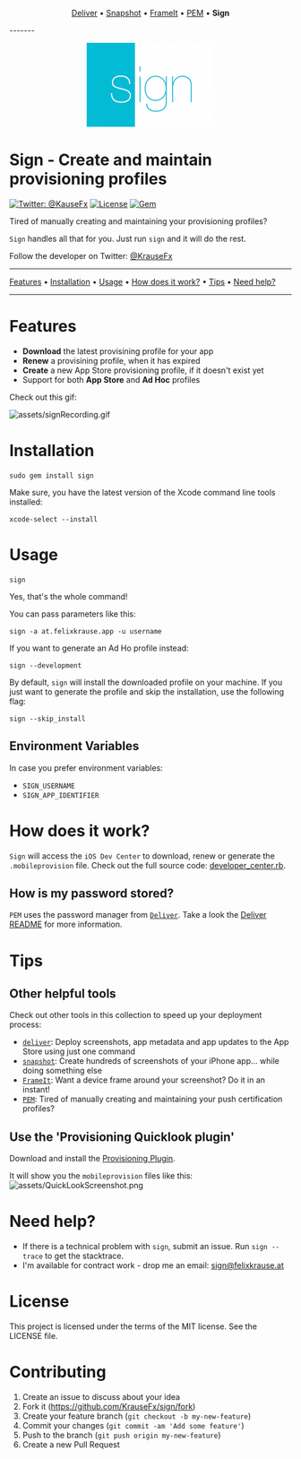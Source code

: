 <p align="center">
<a href="https://github.com/KrauseFx/deliver">Deliver</a> &bull; 
<a href="https://github.com/KrauseFx/snapshot">Snapshot</a> &bull; 
<a href="https://github.com/KrauseFx/frameit">FrameIt</a> &bull; 
<a href="https://github.com/KrauseFx/PEM">PEM</a> &bull; 
<b>Sign</b>
</p>
-------

<p align="center">
    <img src="assets/sign.png">
</p>

Sign - Create and maintain provisioning profiles
============

[![Twitter: @KauseFx](https://img.shields.io/badge/contact-@KrauseFx-blue.svg?style=flat)](https://twitter.com/KrauseFx)
[![License](http://img.shields.io/badge/license-MIT-green.svg?style=flat)](https://github.com/KrauseFx/sign/blob/master/LICENSE)
[![Gem](https://img.shields.io/gem/v/sign.svg?style=flat)](http://rubygems.org/sign/pem)


Tired of manually creating and maintaining your provisioning profiles?

```Sign``` handles all that for you. Just run ```sign``` and it will do the rest.

Follow the developer on Twitter: [@KrauseFx](https://twitter.com/KrauseFx)



-------
[Features](#features) &bull;
[Installation](#installation) &bull;
[Usage](#usage) &bull;
[How does it work?](#how-does-it-work) &bull;
[Tips](#tips) &bull;
[Need help?](#need-help)

-------

# Features

- **Download** the latest provisining profile for your app
- **Renew** a provisining profile, when it has expired
- **Create** a new App Store provisioning profile, if it doesn't exist yet
- Support for both **App Store** and **Ad Hoc** profiles


Check out this gif:

![assets/signRecording.gif](assets/signRecording.gif)

# Installation
    sudo gem install sign

Make sure, you have the latest version of the Xcode command line tools installed:

    xcode-select --install

# Usage

    sign
Yes, that's the whole command!

You can pass parameters like this:

    sign -a at.felixkrause.app -u username

If you want to generate an Ad Ho profile instead:

    sign --development

By default, ```sign``` will install the downloaded profile on your machine. If you just want to generate the profile and skip the installation, use the following flag:

    sign --skip_install


## Environment Variables
In case you prefer environment variables:

- ```SIGN_USERNAME```
- ```SIGN_APP_IDENTIFIER```

# How does it work?

```Sign``` will access the ```iOS Dev Center``` to download, renew or generate the ```.mobileprovision``` file. Check out the full source code: [developer_center.rb](https://github.com/KrauseFx/sign/blob/master/lib/sign/developer_center.rb).


## How is my password stored?
```PEM``` uses the password manager from [```Deliver```](https://github.com/KrauseFx/deliver#can-i-trust-deliver). Take a look the [Deliver README](https://github.com/KrauseFx/deliver#can-i-trust-deliver) for more information.

# Tips
## Other helpful tools
Check out other tools in this collection to speed up your deployment process:

- [```deliver```](https://github.com/KrauseFx/deliver): Deploy screenshots, app metadata and app updates to the App Store using just one command
- [```snapshot```](https://github.com/KrauseFx/snapshot): Create hundreds of screenshots of your iPhone app... while doing something else
- [```FrameIt```](https://github.com/KrauseFx/frameit): Want a device frame around your screenshot? Do it in an instant!
- [```PEM```](https://github.com/KrauseFx/pem): Tired of manually creating and maintaining your push certification profiles?


## Use the 'Provisioning Quicklook plugin'
Download and install the [Provisioning Plugin](https://github.com/chockenberry/Provisioning).

It will show you the ```mobileprovision``` files like this: 
![assets/QuickLookScreenshot.png](assets/QuickLookScreenshot.png)


# Need help?
- If there is a technical problem with ```sign```, submit an issue. Run ```sign --trace``` to get the stacktrace.
- I'm available for contract work - drop me an email: sign@felixkrause.at

# License
This project is licensed under the terms of the MIT license. See the LICENSE file.

# Contributing

1. Create an issue to discuss about your idea
2. Fork it (https://github.com/KrauseFx/sign/fork)
3. Create your feature branch (`git checkout -b my-new-feature`)
4. Commit your changes (`git commit -am 'Add some feature'`)
5. Push to the branch (`git push origin my-new-feature`)
6. Create a new Pull Request
